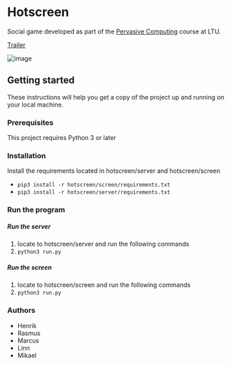# Hotscreen

Social game developed as part of the [Pervasive Computing](https://www.ltu.se/edu/course/M70/M7012E/M7012E-Pervasive-Computing-1.68715?kursView=kursplan&l=en) course at LTU.

[Trailer](youtube.com/watch?v=muJrN001od0)

![image](https://user-images.githubusercontent.com/4061994/190649681-4d2b8371-d2e1-4e56-9099-4ef26c5dbb9d.png)

## Getting started
These instructions will help you get a copy of the project up and running on your local machine.

### Prerequisites
This project requires Python 3 or later

### Installation
Install the requirements located in hotscreen/server and hotscreen/screen
* `pip3 install -r hotscreen/screen/requirements.txt`
* `pip3 install -r hotscreen/server/requirements.txt`

### Run the program
##### Run the server
1. locate to hotscreen/server and run the following commands
2. `python3 run.py`

##### Run the screen
1. locate to hotscreen/screen and run the following commands
2. `python3 run.py`

### Authors
* Henrik
* Rasmus
* Marcus
* Linn
* Mikael

